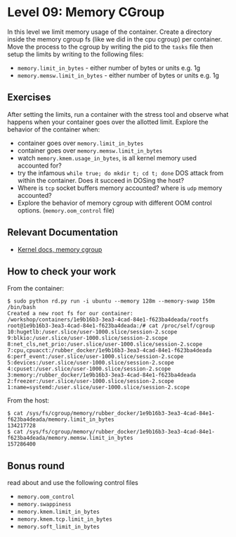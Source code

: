 # Level 09: Memory CGroup

In this level we limit memory usage of the container. Create a directory inside the memory cgroup fs (like we did in the cpu cgroup) per container. Move the process to the cgroup by writing the pid to the `tasks` file then setup the limits by writing to the following files:
- `memory.limit_in_bytes` - either number of bytes or units e.g. 1g
- `memory.memsw.limit_in_bytes` - either number of bytes or units e.g. 1g

## Exercises

After setting the limits, run a container with the stress tool and observe what happens when your container goes over the allotted limit. Explore the behavior of the container when:
- container goes over `memory.limit_in_bytes`
- container goes over `memory.memsw.limit_in_bytes`
- watch `memory.kmem.usage_in_bytes`, is all kernel memory used accounted for?
- try the infamous `while true; do mkdir t; cd t; done` DOS attack from within the container. Does it succeed in DOSing the host?
- Where is `tcp` socket buffers memory accounted? where is `udp` memory accounted?
- Explore the behavior of memory cgroup with different OOM control options. (`memory.oom_control` file)

## Relevant Documentation
- [Kernel docs, memory cgroup](https://www.kernel.org/doc/Documentation/cgroup-v1/memory.txt)


## How to check your work
From the container:
```
$ sudo python rd.py run -i ubuntu --memory 128m --memory-swap 150m /bin/bash
Created a new root fs for our container: /workshop/containers/1e9b16b3-3ea3-4cad-84e1-f623ba4deada/rootfs
root@1e9b16b3-3ea3-4cad-84e1-f623ba4deada:/# cat /proc/self/cgroup
10:hugetlb:/user.slice/user-1000.slice/session-2.scope
9:blkio:/user.slice/user-1000.slice/session-2.scope
8:net_cls,net_prio:/user.slice/user-1000.slice/session-2.scope
7:cpu,cpuacct:/rubber_docker/1e9b16b3-3ea3-4cad-84e1-f623ba4deada
6:perf_event:/user.slice/user-1000.slice/session-2.scope
5:devices:/user.slice/user-1000.slice/session-2.scope
4:cpuset:/user.slice/user-1000.slice/session-2.scope
3:memory:/rubber_docker/1e9b16b3-3ea3-4cad-84e1-f623ba4deada
2:freezer:/user.slice/user-1000.slice/session-2.scope
1:name=systemd:/user.slice/user-1000.slice/session-2.scope
```

From the host:
```
$ cat /sys/fs/cgroup/memory/rubber_docker/1e9b16b3-3ea3-4cad-84e1-f623ba4deada/memory.limit_in_bytes
134217728
$ cat /sys/fs/cgroup/memory/rubber_docker/1e9b16b3-3ea3-4cad-84e1-f623ba4deada/memory.memsw.limit_in_bytes
157286400
```

## Bonus round
read about and use the following control files
- `memory.oom_control`
- `memory.swappiness`
- `memory.kmem.limit_in_bytes`
- `memory.kmem.tcp.limit_in_bytes`
- `memory.soft_limit_in_bytes`
